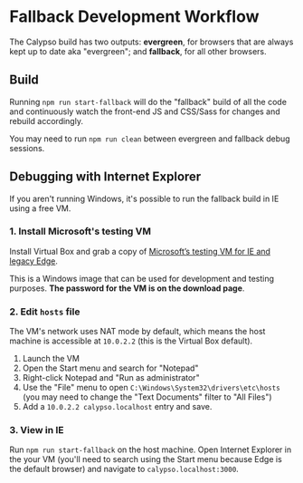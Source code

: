 Fallback Development Workflow
=============================

The Calypso build has two outputs: **evergreen**, for browsers that are always kept up to date aka "evergreen"; and **fallback**, for all other browsers.

## Build

Running `npm run start-fallback` will do the "fallback" build of all the code and continuously watch the front-end JS and CSS/Sass for changes and rebuild accordingly.

You may need to run `npm run clean` between evergreen and fallback debug sessions.

## Debugging with Internet Explorer

If you aren't running Windows, it's possible to run the fallback build in IE using a free VM.

### 1. Install Microsoft's testing VM

Install Virtual Box and grab a copy of [Microsoft’s testing VM for IE and legacy Edge](https://developer.microsoft.com/en-us/microsoft-edge/tools/vms/).

This is a Windows image that can be used for development and testing purposes. **The password for the VM is on the download page**.

### 2. Edit `hosts` file

The VM's network uses NAT mode by default, which means the host machine is accessible at `10.0.2.2` (this is the Virtual Box default).

1. Launch the VM
2. Open the Start menu and search for "Notepad"
3. Right-click Notepad and "Run as administrator"
4. Use the "File" menu to open `C:\Windows\System32\drivers\etc\hosts` (you may need to change the "Text Documents" filter to "All Files")
5. Add a `10.0.2.2 calypso.localhost` entry and save.

### 3. View in IE

Run `npm run start-fallback` on the host machine. Open Internet Explorer in the your VM (you'll need to search using the Start menu because Edge is the default browser) and navigate to `calypso.localhost:3000`.
